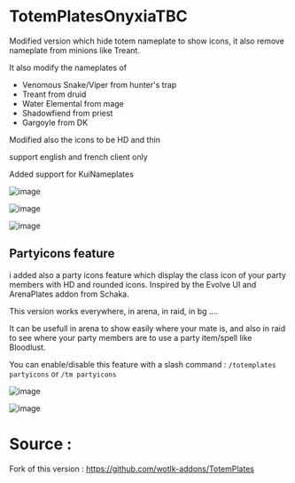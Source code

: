 # TotemPlatesOnyxiaTBC
Modified version which hide totem nameplate to show icons, it also remove nameplate from minions like Treant.

It also modify the nameplates of 
- Venomous Snake/Viper from hunter's trap
- Treant from druid
- Water Elemental from mage
- Shadowfiend from priest
- Gargoyle from DK

Modified also the icons to be HD and thin

support english and french client only

Added support for KuiNameplates

![image](https://github.com/user-attachments/assets/ac2ce55e-3640-404e-9941-542246cd6c3b)

![image](https://github.com/user-attachments/assets/02be3815-b635-45e5-9bfd-ce9704ed10dc)

![image](https://github.com/user-attachments/assets/ca75f73e-8277-4098-931d-bcdf1a2ffd6b)

## Partyicons feature

i added also a party icons feature which display the class icon of your party members with HD and rounded icons. Inspired by the Evolve UI and ArenaPlates addon from Schaka.

This version works everywhere, in arena, in raid, in bg ....

It can be usefull in arena to show easily where your mate is, and also in raid to see where your party members are to use a party item/spell like Bloodlust.

You can enable/disable this feature with a slash command :
`/totemplates partyicons` or `/tm partyicons`

![image](https://github.com/user-attachments/assets/675e461d-40c2-4c0e-be6c-bb46f4340e15)

![image](https://github.com/user-attachments/assets/f90a01c2-2490-4d14-9cc7-66181a2bd1de)


# Source :
Fork of this version : https://github.com/wotlk-addons/TotemPlates
